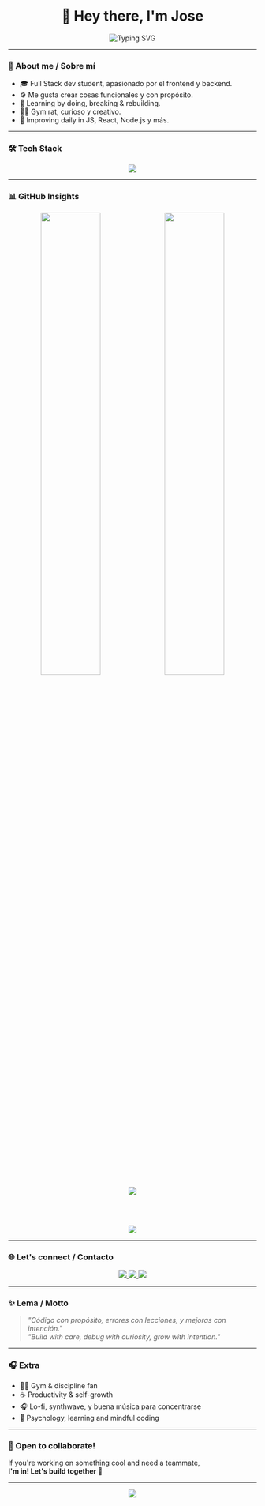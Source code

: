 <h1 align="center">👋 Hey there, I'm Jose</h1>

<p align="center">
  <img src="https://readme-typing-svg.demolab.com?font=Fira+Code&pause=1000&center=true&vCenter=true&width=450&lines=Full+Stack+Dev+in+Progress;JavaScript+Lover+%7C+Frontend+%2B+Backend;Siempre+aprendiendo+y+creando" alt="Typing SVG" />
</p>

---

### 🧠 About me / Sobre mí

- 🎓 Full Stack dev student, apasionado por el frontend y backend.
- ⚙️ Me gusta crear cosas funcionales y con propósito.
- 🧪 Learning by doing, breaking & rebuilding.
- 🏋️‍♂️ Gym rat, curioso y creativo.
- 🌱 Improving daily in JS, React, Node.js y más.

---

### 🛠️ Tech Stack

<p align="center">
  <img src="https://skillicons.dev/icons?i=html,css,js,react,nodejs,express,git,github,vscode&theme=dark" />
</p>

---

### 📊 GitHub Insights

<div align="center">

<img src="https://github-readme-stats.vercel.app/api?username=JosepoMP&show_icons=true&theme=tokyonight&bg_color=0d1117&title_color=ff6f61&icon_color=ff6f61&text_color=c9d1d9&hide_border=true" width="49%" />
<img src="https://github-readme-stats.vercel.app/api/top-langs/?username=JosepoMP&layout=compact&theme=tokyonight&bg_color=0d1117&title_color=ff6f61&text_color=c9d1d9&hide_border=true" width="49%" />

<br><br>

<p align="center">
  <img src="https://github-readme-streak-stats.herokuapp.com/?user=JosepoMP&theme=dark" />
</p>

<br><br>

<img src="https://github-profile-trophy.vercel.app/?username=JosepoMP&theme=tokyonight&no-frame=true&no-bg=true&margin-w=10" />

</div>

---

### 🌐 Let's connect / Contacto

<p align="center">
  <a href="https://www.instagram.com/TU_USUARIO/" target="_blank">
    <img src="https://img.shields.io/badge/Instagram-E4405F?style=for-the-badge&logo=instagram&logoColor=white" />
  </a>
  <a href="https://www.linkedin.com/in/TU_USUARIO/" target="_blank">
    <img src="https://img.shields.io/badge/LinkedIn-0077B5?style=for-the-badge&logo=linkedin&logoColor=white" />
  </a>
  <a href="mailto:TU_CORREO@gmail.com" target="_blank">
    <img src="https://img.shields.io/badge/Gmail-D14836?style=for-the-badge&logo=gmail&logoColor=white" />
  </a>
</p>

---

### ✨ Lema / Motto

> _"Código con propósito, errores con lecciones, y mejoras con intención."_  
> _"Build with care, debug with curiosity, grow with intention."_

---

### 🎧 Extra

- 🏋️‍♂️ Gym & discipline fan  
- ☕ Productivity & self-growth  
- 🎧 Lo-fi, synthwave, y buena música para concentrarse  
- 🧠 Psychology, learning and mindful coding

---

### 🤝 Open to collaborate!

If you're working on something cool and need a teammate,  
**I'm in! Let's build together 🚀**

---

<p align="center">
  <img src="https://capsule-render.vercel.app/api?type=waving&color=0d1117&height=100&section=footer"/>
</p>

